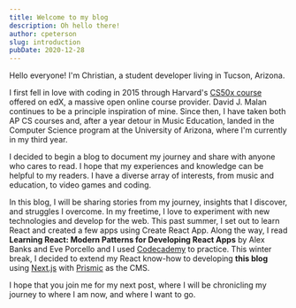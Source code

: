 ```yaml
---
title: Welcome to my blog
description: Oh hello there!
author: cpeterson
slug: introduction
pubDate: 2020-12-28
---
```


Hello everyone! I'm Christian, a student developer living in Tucson, Arizona.

I first fell in love with coding in 2015 through Harvard's [CS50x course](https://www.edx.org/course/cs50s-introduction-to-computer-science) offered on edX, a massive open online course provider. David J. Malan continues to be a principle inspiration of mine. Since then, I have taken both AP CS courses and, after a year detour in Music Education, landed in the Computer Science program at the University of Arizona, where I'm currently in my third year.

I decided to begin a blog to document my journey and share with anyone who cares to read. I hope that my experiences and knowledge can be helpful to my readers. I have a diverse array of interests, from music and education, to video games and coding.

In this blog, I will be sharing stories from my journey, insights that I discover, and struggles I overcome. In my freetime, I love to experiment with new technologies and develop for the web. This past summer, I set out to learn React and created a few apps using Create React App. Along the way, I read **Learning React: Modern Patterns for Developing React Apps** by Alex Banks and Eve Porcello and I used [Codecademy](https://codecademy.com/) to practice. This winter break, I decided to extend my React know-how to developing **this blog** using [Next.js](https://nextjs.org/) with [Prismic](https://prismic.io/) as the CMS.

I hope that you join me for my next post, where I will be chronicling my journey to where I am now, and where I want to go.
